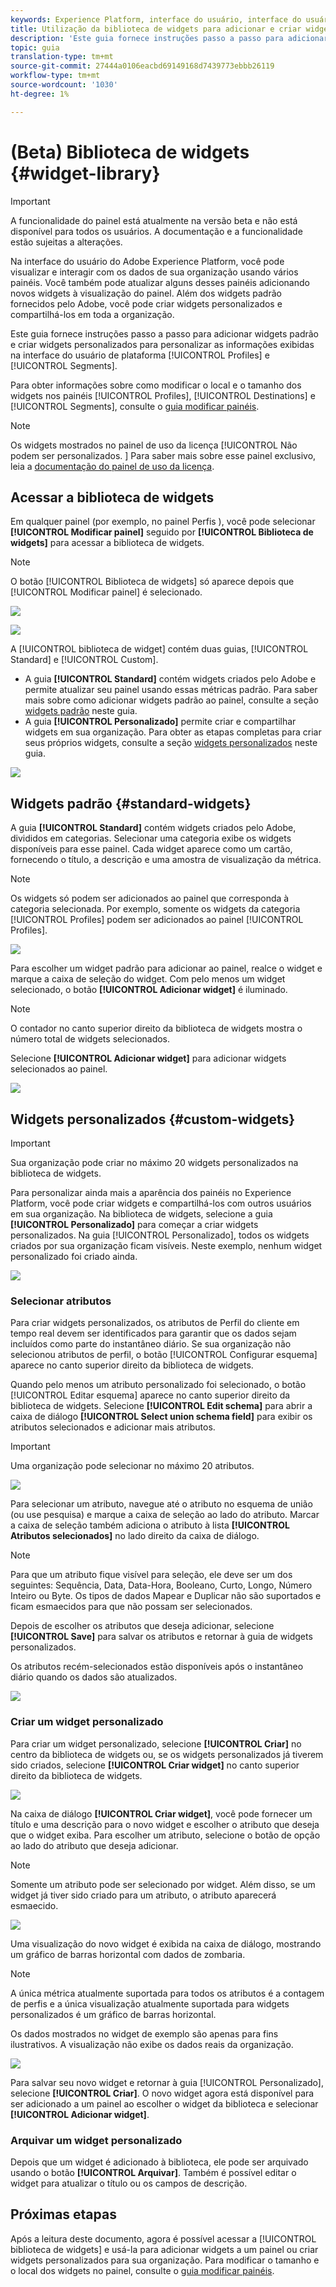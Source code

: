 ```yaml
---
keywords: Experience Platform, interface do usuário, interface do usuário, painéis, painel, perfis, segmentos, destinos, uso de licença
title: Utilização da biblioteca de widgets para adicionar e criar widgets de painel
description: 'Este guia fornece instruções passo a passo para adicionar widgets padrão e criar widgets personalizados para visualizar dados de painel no Adobe Experience Platform. '
topic: guia
translation-type: tm+mt
source-git-commit: 27444a0106eacbd69149168d7439773ebbb26119
workflow-type: tm+mt
source-wordcount: '1030'
ht-degree: 1%

---
```



# (Beta) Biblioteca de widgets {#widget-library}

>[!IMPORTANT]
>
>A funcionalidade do painel está atualmente na versão beta e não está disponível para todos os usuários. A documentação e a funcionalidade estão sujeitas a alterações.

Na interface do usuário do Adobe Experience Platform, você pode visualizar e interagir com os dados de sua organização usando vários painéis. Você também pode atualizar alguns desses painéis adicionando novos widgets à visualização do painel. Além dos widgets padrão fornecidos pelo Adobe, você pode criar widgets personalizados e compartilhá-los em toda a organização.

Este guia fornece instruções passo a passo para adicionar widgets padrão e criar widgets personalizados para personalizar as informações exibidas na interface do usuário de plataforma [!UICONTROL Profiles] e [!UICONTROL Segments].

Para obter informações sobre como modificar o local e o tamanho dos widgets nos painéis [!UICONTROL Profiles], [!UICONTROL Destinations] e [!UICONTROL Segments], consulte o [guia modificar painéis](modify.md).

>[!NOTE]
>
>Os widgets mostrados no painel de uso da licença [!UICONTROL Não podem ser personalizados. ] Para saber mais sobre esse painel exclusivo, leia a [documentação do painel de uso da licença](guides/license-usage.md).

## Acessar a biblioteca de widgets

Em qualquer painel (por exemplo, no painel Perfis ), você pode selecionar **[!UICONTROL Modificar painel]** seguido por **[!UICONTROL Biblioteca de widgets]** para acessar a biblioteca de widgets.

>[!NOTE]
>
>O botão [!UICONTROL Biblioteca de widgets] só aparece depois que [!UICONTROL Modificar painel] é selecionado.

![](images/customization/modify-dashboard.png)

![](images/customization/widget-library-button.png)

A [!UICONTROL biblioteca de widget] contém duas guias, [!UICONTROL Standard] e [!UICONTROL Custom].

* A guia **[!UICONTROL Standard]** contém widgets criados pelo Adobe e permite atualizar seu painel usando essas métricas padrão. Para saber mais sobre como adicionar widgets padrão ao painel, consulte a seção [widgets padrão](#standard-widgets) neste guia.
* A guia **[!UICONTROL Personalizado]** permite criar e compartilhar widgets em sua organização. Para obter as etapas completas para criar seus próprios widgets, consulte a seção [widgets personalizados](#custom-widgets) neste guia.

![](images/customization/widget-library.png)

## Widgets padrão {#standard-widgets}

A guia **[!UICONTROL Standard]** contém widgets criados pelo Adobe, divididos em categorias. Selecionar uma categoria exibe os widgets disponíveis para esse painel. Cada widget aparece como um cartão, fornecendo o título, a descrição e uma amostra de visualização da métrica.

>[!NOTE]
>
>Os widgets só podem ser adicionados ao painel que corresponda à categoria selecionada. Por exemplo, somente os widgets da categoria [!UICONTROL Profiles] podem ser adicionados ao painel [!UICONTROL Profiles].

![](images/customization/standard-widgets.png)

Para escolher um widget padrão para adicionar ao painel, realce o widget e marque a caixa de seleção do widget. Com pelo menos um widget selecionado, o botão **[!UICONTROL Adicionar widget]** é iluminado.

>[!NOTE]
>
>O contador no canto superior direito da biblioteca de widgets mostra o número total de widgets selecionados.

Selecione **[!UICONTROL Adicionar widget]** para adicionar widgets selecionados ao painel.

![](images/customization/add-widget.png)

## Widgets personalizados {#custom-widgets}

>[!IMPORTANT]
>
>Sua organização pode criar no máximo 20 widgets personalizados na biblioteca de widgets.

Para personalizar ainda mais a aparência dos painéis no Experience Platform, você pode criar widgets e compartilhá-los com outros usuários em sua organização. Na biblioteca de widgets, selecione a guia **[!UICONTROL Personalizado]** para começar a criar widgets personalizados. Na guia [!UICONTROL Personalizado], todos os widgets criados por sua organização ficam visíveis. Neste exemplo, nenhum widget personalizado foi criado ainda.

![](images/customization/custom-widgets.png)

### Selecionar atributos

Para criar widgets personalizados, os atributos de Perfil do cliente em tempo real devem ser identificados para garantir que os dados sejam incluídos como parte do instantâneo diário. Se sua organização não selecionou atributos de perfil, o botão [!UICONTROL Configurar esquema] aparece no canto superior direito da biblioteca de widgets.

Quando pelo menos um atributo personalizado foi selecionado, o botão [!UICONTROL Editar esquema] aparece no canto superior direito da biblioteca de widgets. Selecione **[!UICONTROL Edit schema]** para abrir a caixa de diálogo **[!UICONTROL Select union schema field]** para exibir os atributos selecionados e adicionar mais atributos.

>[!IMPORTANT]
>
>Uma organização pode selecionar no máximo 20 atributos.

![](images/customization/edit-schema.png)

Para selecionar um atributo, navegue até o atributo no esquema de união (ou use pesquisa) e marque a caixa de seleção ao lado do atributo. Marcar a caixa de seleção também adiciona o atributo à lista **[!UICONTROL Atributos selecionados]** no lado direito da caixa de diálogo.

>[!NOTE]
>
>Para que um atributo fique visível para seleção, ele deve ser um dos seguintes: Sequência, Data, Data-Hora, Booleano, Curto, Longo, Número Inteiro ou Byte. Os tipos de dados Mapear e Duplicar não são suportados e ficam esmaecidos para que não possam ser selecionados.

Depois de escolher os atributos que deseja adicionar, selecione **[!UICONTROL Save]** para salvar os atributos e retornar à guia de widgets personalizados.

Os atributos recém-selecionados estão disponíveis após o instantâneo diário quando os dados são atualizados.

![](images/customization/select-attribute.png)

### Criar um widget personalizado

Para criar um widget personalizado, selecione **[!UICONTROL Criar]** no centro da biblioteca de widgets ou, se os widgets personalizados já tiverem sido criados, selecione **[!UICONTROL Criar widget]** no canto superior direito da biblioteca de widgets.

![](images/customization/create-widget.png)

Na caixa de diálogo **[!UICONTROL Criar widget]**, você pode fornecer um título e uma descrição para o novo widget e escolher o atributo que deseja que o widget exiba. Para escolher um atributo, selecione o botão de opção ao lado do atributo que deseja adicionar.

>[!NOTE]
>
>Somente um atributo pode ser selecionado por widget. Além disso, se um widget já tiver sido criado para um atributo, o atributo aparecerá esmaecido.

![](images/customization/create-widget-dialog.png)

Uma visualização do novo widget é exibida na caixa de diálogo, mostrando um gráfico de barras horizontal com dados de zombaria.

>[!NOTE]
>
>A única métrica atualmente suportada para todos os atributos é a contagem de perfis e a única visualização atualmente suportada para widgets personalizados é um gráfico de barras horizontal.
>
>Os dados mostrados no widget de exemplo são apenas para fins ilustrativos. A visualização não exibe os dados reais da organização.

![](images/customization/create-widget-select-attribute.png)

Para salvar seu novo widget e retornar à guia [!UICONTROL Personalizado], selecione **[!UICONTROL Criar]**. O novo widget agora está disponível para ser adicionado a um painel ao escolher o widget da biblioteca e selecionar **[!UICONTROL Adicionar widget]**.

### Arquivar um widget personalizado

Depois que um widget é adicionado à biblioteca, ele pode ser arquivado usando o botão **[!UICONTROL Arquivar]**. Também é possível editar o widget para atualizar o título ou os campos de descrição.

## Próximas etapas

Após a leitura deste documento, agora é possível acessar a [!UICONTROL biblioteca de widgets] e usá-la para adicionar widgets a um painel ou criar widgets personalizados para sua organização. Para modificar o tamanho e o local dos widgets no painel, consulte o [guia modificar painéis](modify.md).